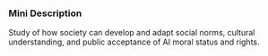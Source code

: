 ### Mini Description

Study of how society can develop and adapt social norms, cultural understanding, and public acceptance of AI moral status and rights.
